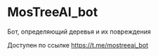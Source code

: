 # MosTreeAI_bot
Бот, определяющий деревья и их повреждения

Доступен по ссылке https://t.me/mostreeai_bot
